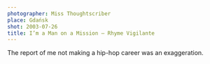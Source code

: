 ```yaml
---
photographer: Miss Thoughtscriber
place: Gdańsk
shot: 2003-07-26
title: I’m a Man on a Mission – Rhyme Vigilante
---
```


The report of me not making a hip-hop career was an exaggeration.
